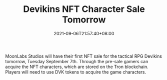 ﻿---
title: "Devikins NFT Character Sale Tomorrow"
date: 2021-09-06T21:57:40+08:00
lastmod: 2021-09-06T16:45:40+08:00
draft: false
authors: ["Dark"]
description: "MoonLabs Studios will have their first NFT sale for the tactical RPG Devikins tomorrow, Tuesday September 7th. Through the pre-sale gamers can acquire the NFT characters, which are stored on the Tron blockchain. Players will need to use DVK tokens to acquire the game characters."
featuredImage: "devikins-nft-character-sale-tomorrow.png"
tags: ["Strategy Games","Play to Earn"]
categories: ["news"]
news: ["Strategy Games"]
weight: 
lightgallery: true
pinned: false
recommend: false
recommend1: false
---

MoonLabs Studios will have their first NFT sale for the tactical RPG Devikins tomorrow, Tuesday September 7th. Through the pre-sale gamers can acquire the NFT characters, which are stored on the Tron blockchain. Players will need to use DVK tokens to acquire the game characters.

<!--more-->

